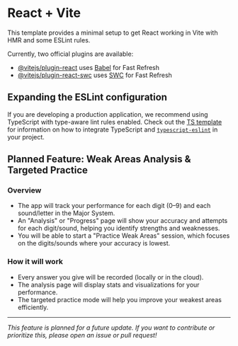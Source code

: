# React + Vite

This template provides a minimal setup to get React working in Vite with HMR and some ESLint rules.

Currently, two official plugins are available:

- [@vitejs/plugin-react](https://github.com/vitejs/vite-plugin-react/blob/main/packages/plugin-react) uses [Babel](https://babeljs.io/) for Fast Refresh
- [@vitejs/plugin-react-swc](https://github.com/vitejs/vite-plugin-react/blob/main/packages/plugin-react-swc) uses [SWC](https://swc.rs/) for Fast Refresh

## Expanding the ESLint configuration

If you are developing a production application, we recommend using TypeScript with type-aware lint rules enabled. Check out the [TS template](https://github.com/vitejs/vite/tree/main/packages/create-vite/template-react-ts) for information on how to integrate TypeScript and [`typescript-eslint`](https://typescript-eslint.io) in your project.

## Planned Feature: Weak Areas Analysis & Targeted Practice

### Overview
- The app will track your performance for each digit (0–9) and each sound/letter in the Major System.
- An "Analysis" or "Progress" page will show your accuracy and attempts for each digit/sound, helping you identify strengths and weaknesses.
- You will be able to start a "Practice Weak Areas" session, which focuses on the digits/sounds where your accuracy is lowest.

### How it will work
- Every answer you give will be recorded (locally or in the cloud).
- The analysis page will display stats and visualizations for your performance.
- The targeted practice mode will help you improve your weakest areas efficiently.

---

*This feature is planned for a future update. If you want to contribute or prioritize this, please open an issue or pull request!*
